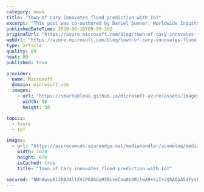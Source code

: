 ```yaml
---
category: news
title: "Town of Cary innovates flood prediction with IoT"
excerpt: "This post was co-authored by Daniel Sumner, Worldwide Industry Director, Government—Smart Infrastructure at Microsoft.\r\n\r\nAccording to Flood Safety, flooding is the most common type of natural disaster worldwide. It affects tens of millions of people around the world each year and causes, on average,"
publishedDateTime: 2020-06-16T09:00:10Z
originalUrl: "https://azure.microsoft.com/blog/town-of-cary-innovates-flood-prediction-with-iot/"
webUrl: "https://azure.microsoft.com/blog/town-of-cary-innovates-flood-prediction-with-iot/"
type: article
quality: 89
heat: 89
published: true

provider:
  name: Microsoft
  domain: microsoft.com
  images:
    - url: "https://smartableai.github.io/microsoft-azure/assets/images/organizations/microsoft.com-50x50.jpg"
      width: 50
      height: 50

topics:
  - Azure
  - IoT

images:
  - url: "https://azurecomcdn.azureedge.net/mediahandler/acomblog/media/Default/blog/61b4a5f1-33bb-4726-872c-760102ea4678.jpg"
    width: 1024
    height: 670
    isCached: true
    title: "Town of Cary innovates flood prediction with IoT"

secured: "NHn8wvp0l3DBJ4llXViP6UAGq9IBLveCou8t4RilwA9+tiI+iQhAOaA54Fys64w9GyxZMYuZ7+MY54QlKgZZrLYIhmx6nC7oBAYUz9lJbWTszDcj+g9lu7f+qVQBNVV9tDHte45vhXNHPAFdbH+9hpCrR/rpa4PdyEUZSjBSZByEANSGX2irJt/VSoNBUAvkQeAc62k8XGddT6xf8mHt1cI4ysQVekZz+r/qNWcxO2UhLRkyvGrszxa/2a5L/kW64hFtmkJRRlKx1/qe4BCaFylhY4DEDgtFEahSbmfpRYHVlGH0I2ocuWIo4SSU0zE4pm+lSejAH/PiUY5oA2wKEUe/8P7kbiEJoytBr3vDbqA=;G77ma3if+7bfnM+WQBSwlQ=="
---
```


